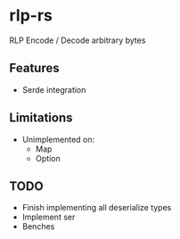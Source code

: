 # rlp-rs

RLP Encode / Decode arbitrary bytes

## Features

- Serde integration

## Limitations

- Unimplemented on:
    - Map
    - Option

## TODO

- Finish implementing all deserialize types
- Implement ser
- Benches
